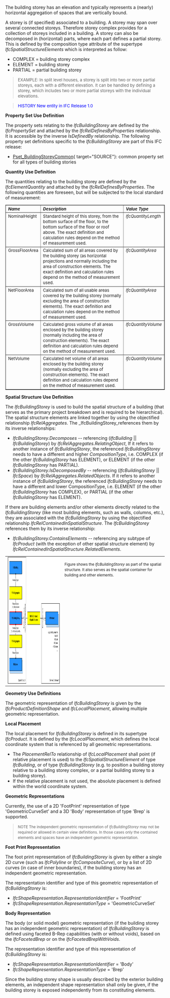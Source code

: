 The building storey has an elevation and typically represents a (nearly) horizontal aggregation of spaces that are vertically bound.

A storey is (if specified) associated to a building. A storey may span over several connected storeys. Therefore storey complex provides for a collection of storeys included in a building. A storey can also be decomposed in (horizontal) parts, where each part defines a partial storey. This is defined by the composition type attribute of the supertype _IfcSpatialStructureElements_ which is interpreted as follow:

* COMPLEX = building storey complex 
* ELEMENT = building storey 
* PARTIAL = partial building storey 

> <font size="-1">EXAMPLE: In split level houses, a storey is
      split into two or more partial storeys, each with a
      different elevation. It can be handled by defining a
      storey, which includes two or more partial storeys with the
      individual elevations.</font>

> <font color="#0000FF" size="-1">HISTORY New entity in IFC
      Release 1.0</font>

****Property Set Use Definition****

The property sets relating to the _IfcBuildingStorey_ are defined by the _IfcPropertySet_ and attached by the _IfcRelDefinesByProperties_ relationship. It is accessible by the inverse _IsDefinedBy_ relationship. The following property set definitions specific to the _IfcBuildingStorey_ are part of this IFC release:

*  [Pset_BuildingStoreyCommon](../../psd/IfcProductExtension/Pset_BuildingStoreyCommon.xml){ target="SOURCE"}: common property set for all types of building stories 

****Quantity Use Definition****

The quantities relating to the building storey are defined by the _IfcElementQuantity_ and attached by the _IfcRelDefinesByProperties_. The following quantities are foreseen, but will be subjected to the local standard of measurement:

<table border="1" cellpadding="2" cellspacing="2" summary="summary of base quantities available for IfcBuildingStorey">
      <tbody>
        <tr valign="top">
          <td align="left" valign="top">
            <font size="-1"><i><b>Name</b></i></font>
          </td>
          <td align="left" valign="top" width="60%">
            <font size="-1"><i><b>Description</b></i></font>
          </td>
          <td align="left" valign="top">
            <font size="-1"><i><b>Value Type</b></i></font>
          </td>
        </tr>
        <tr valign="top">
          <td align="left" valign="top">
            <font size="-1">NominalHeight</font>
          </td>
          <td align="left" valign="top" width="60%">
            <font size="-1">Standard height of this storey, from
            the bottom surface of the floor, to the bottom
            surface of the floor or roof above. The exact
            definition and calculation rules depend on the method
            of measurement used.</font>
          </td>
          <td align="left" valign="top">
            <font size="-1"><i>IfcQuantityLength</i></font>
          </td>
        </tr>
        <tr valign="top">
          <td align="left" valign="top">
            <font size="-1">GrossFloorArea</font>
          </td>
          <td align="left" valign="top" width="60%">
            <font size="-1">Calculated sum of all areas covered
            by the building storey (as horizontal projections and
            normally including the area of construction elements.
            The exact definition and calculation rules depend on
            the method of measurement used.</font>
          </td>
          <td align="left" valign="top">
            <font size="-1"><i>IfcQuantityArea</i></font>
          </td>
        </tr>
        <tr valign="top">
          <td align="left" valign="top">
            <font size="-1">NetFloorArea</font>
          </td>
          <td align="left" valign="top" width="60%">
            <font size="-1">Calculated sum of all usable areas
            covered by the building storey (normally excluding
            the area of construction elements). The exact
            definition and calculation rules depend on the method
            of measurement used.</font>
          </td>
          <td align="left" valign="top">
            <font size="-1"><i>IfcQuantityArea</i></font>
          </td>
        </tr>
        <tr valign="top">
          <td align="left" valign="top">
            <font size="-1">GrossVolume</font>
          </td>
          <td align="left" valign="top" width="60%">
            <font size="-1">Calculated gross volume of all areas
            enclosed by the building storey (</font><font size="-1">normally including the area of construction
            elements</font><font size="-1">). The exact
            definition and calculation rules depend on the method
            of measurement used.</font>
          </td>
          <td align="left" valign="top">
            <font size="-1"><i>IfcQuantityVolume</i></font>
          </td>
        </tr>
        <tr valign="top">
          <td align="left" valign="top">
            <font size="-1">NetVolume</font>
          </td>
          <td align="left" valign="top" width="60%">
            <font size="-1">Calculated net volume of all areas
            enclosed by the building storey</font> <font size="-1">(normally excluding the area of construction
            elements)</font><font size="-1">. The exact
            definition and calculation rules depend on the method
            of measurement used.</font>
          </td>
          <td align="left" valign="top">
            <font size="-1"><i>IfcQuantityVolume</i></font>
          </td>
        </tr>
      </tbody>
    </table>

****Spatial Structure Use Definition****

The _IfcBuildingStorey_ is used to build the spatial structure of a building (that serves as the primary project breakdown and is required to be hierarchical). The spatial structure elements are linked together by using the objectified relationship _IfcRelAggregates_. The _IfcBuildingStorey_references them by its inverse relationships:

*  _IfcBuildingStorey.Decomposes_ -- referencing (_IfcBuilding_ || _IfcBuildingStorey_) by _IfcRelAggregates.RelatingObject_, If it refers to another instance of _IfcBuildingStorey_, the referenced _IfcBuildingStorey_ needs to have a different and higher _CompositionType_, i.e. COMPLEX (if the other _IfcBuildingStorey_ has ELEMENT), or ELEMENT (if the other _IfcBuildingStorey_ has PARTIAL). 
*  _IfcBuildingStorey.IsDecomposedBy_ -- referencing (_IfcBuildingStorey_ || _IfcSpace_) by _IfcRelAggregates.RelatedObjects_. If it refers to another instance of _IfcBuildingStorey_, the referenced _IfcBuildingStorey_ needs to have a different and lower CompositionType, i.e. ELEMENT (if the other _IfcBuildingStorey_ has COMPLEX), or PARTIAL (if the other _IfcBuildingStorey_ has ELEMENT). 

If there are building elements and/or other elements
    directly related to the _IfcBuildingStorey_ (like most
    building elements, such as walls, columns, etc.), they are
    associated with the _IfcBuildingStorey_ by using the
    objectified relationship
    _IfcRelContainedInSpatialStructure_. The
    _IfcBuildingStorey_ references them by its inverse
    relationship:  
*  _IfcBuildingStorey.ContainsElements_ -- referencing any subtype of _IfcProduct_ (with the exception of other spatial structure element) by _IfcRelContainedInSpatialStructure.RelatedElements_. 

<table summary="Spatial structure">
      <tr>
        <td valign="top">
          <img src="figures/IfcBuildingStorey-SpatialStructure.png" alt="IfcBuildingStorey as part of a spatial structure" width="501" height="401" border="0">
        </td>
        <td valign="top">
          <p>
            <small>Figure shows the <i>IfcBuildingStorey</i> as
            part of the spatial structure. It also serves as the
						spatial container for building and other elements.</small>
          </p>
        </td>
      </tr>
    </table>

****Geometry Use Definitions****

The geometric representation of _IfcBuildingStorey_ is given by the _IfcProductDefinitionShape_ and _IfcLocalPlacement_, allowing multiple geometric representation.

**Local Placement**

The local placement for _IfcBuildingStorey_ is defined in its supertype _IfcProduct_. It is defined by the _IfcLocalPlacement_, which defines the local coordinate system that is referenced by all geometric representations.

* The _PlacementRelTo_ relationship of _IfcLocalPlacement_ shall point (if relative placement is used) to the _IfcSpatialStructureElement_ of type _IfcBuilding_, or of type _IfcBuildingStorey_ (e.g. to position a building storey relative to a building storey complex, or a partial building storey to a building storey). 
* If the relative placement is not used, the absolute placement is defined within the world coordinate system. 

****Geometric Representations****

Currently, the use of a 2D 'FootPrint' representation of type 'GeometricCurveSet' and a 3D 'Body' representation of type 'Brep' is supported.

> <small>NOTE The independent geometric representation of
        <i>IfcBuildingStorey</i> may not be required or allowed
        in certain view definitions. In those cases only the
        contained elements and spaces have an independent
        geometric representation.</small>
> 


**Foot Print Representation**

The foot print representation of _IfcBuildingStorey_ is given by either a single 2D curve (such as _IfcPolyline_ or _IfcCompositeCurve_), or by a list of 2D curves (in case of inner boundaries), if the building storey has an independent geometric representation.

The representation identifier and type of this geometric representation of _IfcBuildingStorey_ is:

*  _IfcShapeRepresentation.RepresentationIdentifier_ = 'FootPrint' 
*  _IfcShapeRepresentation.RepresentationType_ = 'GeometricCurveSet' 

**Body Representation**

The body (or solid model) geometric representation (if the building storey has an independent geometric representation) of _IfcBuildingStorey_ is defined using faceted B-Rep capabilities (with or without voids), based on the _IfcFacetedBrep_ or on the _IfcFacetedBrepWithVoids_.

The representation identifier and type of this representation of _IfcBuildingStorey_ is:

*  _IfcShapeRepresentation.RepresentationIdentifier_ = 'Body' 
*  _IfcShapeRepresentation.RepresentationType_ = 'Brep' 

Since the building storey shape is usually described by the exterior building elements, an independent shape representation shall only be given, if the building storey is exposed independently from its constituting elements.